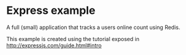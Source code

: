 Express example
===============

A full (small) application that tracks a users online count using Redis.

This example is created using the tutorial exposed in http://expressjs.com/guide.html#intro
